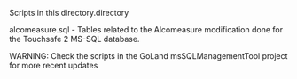 Scripts in this directory.directory

alcomeasure.sql - Tables related to the Alcomeasure modification done for the Touchsafe 2 MS-SQL database.

WARNING: Check the scripts in the GoLand msSQLManagementTool project for more recent updates
